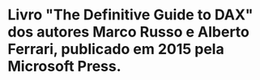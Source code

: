 # Livro "The Definitive Guide to DAX" dos autores Marco Russo e Alberto Ferrari, publicado em 2015 pela Microsoft Press.
